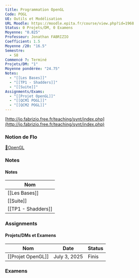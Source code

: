 ```yaml
---
title: Programmation OpenGL
Code: POGL
UE: Outils et Modélisation
URL Moodle: https://moodle.epita.fr/course/view.php?id=1968
Status: 0 Projets/DM, 0 Examens
Moyenne: "0.825"
Professeur: Jonathan FABRIZIO
Coefficient: 1.5
Moyenne /20: "16.5"
Semestre:
  - S8
Commencé ?: Terminé
Projets/DM: "1"
Moyenne pondérée: "24.75"
Notes:
  - "[[Les Bases]]"
  - "[[TP1 - Shadders]]"
  - "[[Suite]]"
Assignments/Exams:
  - "[[Projet OpenGL]]"
  - "[[QCM1 POGL]]"
  - "[[QCM2 POGL]]"
---
```

[http://jo.fabrizio.free.fr/teaching/synt/index.php](http://jo.fabrizio.free.fr/teaching/synt/index.php)
### Notion de Flo
[🛞OpenGL](https://www.notion.so/OpenGL-4e7cc994b2394c7994c271bc583de601?pvs=21)
  
### Notes
#### Notes
|Nom|
|---|
|[[Les Bases]]|
|[[Suite]]|
|[[TP1 - Shadders]]|
  
  
  
### Assignments
#### Projets/DMs et Examens
|Nom|Date|Status|
|---|---|---|
|[[Projet OpenGL]]|July 3, 2025|Finis|
  
  
### Examens